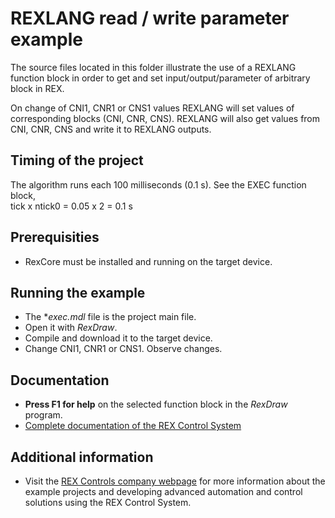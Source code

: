 ﻿REXLANG read / write parameter example
======================================

The source files located in this folder illustrate the use of a REXLANG function block
in order to get and set input/output/parameter of arbitrary block in REX.

On change of CNI1, CNR1 or CNS1 values REXLANG will set values of corresponding blocks
(CNI, CNR, CNS). REXLANG will also get values from CNI, CNR, CNS and write it to REXLANG
outputs.

## Timing of the project ##

The algorithm runs each 100 milliseconds (0.1 s). See the EXEC function block,  
tick x ntick0 = 0.05 x 2 = 0.1 s

## Prerequisities ##
- RexCore must be installed and running on the target device.

## Running the example ##
- The **exec.mdl* file is the project main file.
- Open it with *RexDraw*.
- Compile and download it to the target device.
- Change CNI1, CNR1 or CNS1. Observe changes.

## Documentation ##

- **Press F1 for help** on the selected function block in the *RexDraw* program.
- [Complete documentation of the REX Control System](http://www.rexcontrols.com/documentation-and-support)

## Additional information ##

- Visit the [REX Controls company webpage](http://www.rexcontrols.com) 
for more information about the example projects and developing advanced 
automation and control solutions using the REX Control System.